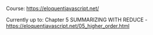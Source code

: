 Course: https://eloquentjavascript.net/ 

Currently up to: Chapter 5 SUMMARIZING WITH REDUCE - https://eloquentjavascript.net/05_higher_order.html


